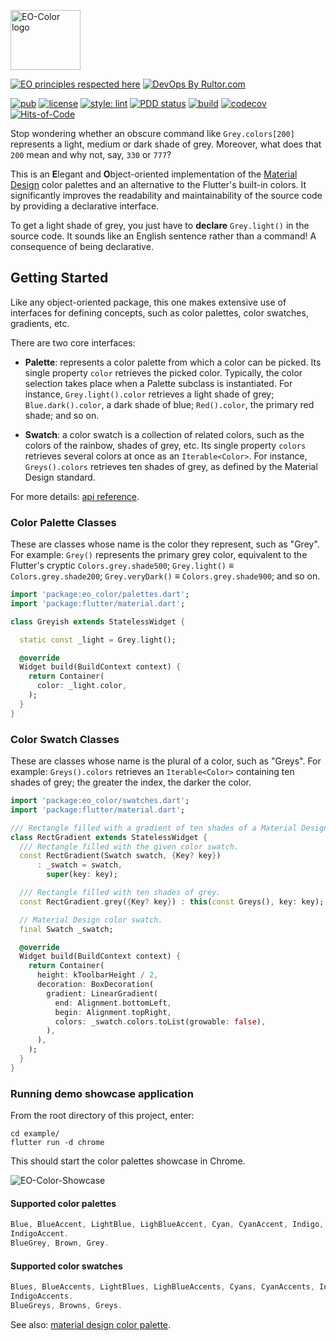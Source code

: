 <img
src="https://user-images.githubusercontent.com/24878574/118523677-bdb5c500-b713-11eb-942f-26a7e0b4554e.png"
alt="EO-Color logo" width="112" height="96"/>

[![EO principles respected here](https://www.elegantobjects.org/badge.svg)](https://www.elegantobjects.org)
[![DevOps By Rultor.com](https://www.rultor.com/b/dartoos-dev/eo_color)](https://www.rultor.com/p/dartoos-dev/eo_color)

[![pub](https://img.shields.io/pub/v/eo_color)](https://pub.dev/packages/eo_color)
[![license](https://img.shields.io/badge/license-mit-green.svg)](https://github.com/dartoos-dev/eo_color/blob/main/LICENSE)
[![style: lint](https://img.shields.io/badge/style-lint-4BC0F5.svg)](https://pub.dev/packages/lint)
[![PDD status](https://www.0pdd.com/svg?name=dartoos-dev/eo_color)](https://www.0pdd.com/p?name=dartoos-dev/eo_color)
[![build](https://github.com/dartoos-dev/eo_color/actions/workflows/build.yml/badge.svg)](https://github.com/dartoos-dev/eo_color/actions/)
[![codecov](https://codecov.io/gh/dartoos-dev/eo_color/branch/master/graph/badge.svg)](https://codecov.io/gh/dartoos-dev/eo_color)
[![Hits-of-Code](https://hitsofcode.com/github/dartoos-dev/eo_color?branch=master)](https://hitsofcode.com/github/dartoos-dev/eo_color/view?branch=master)

Stop wondering whether an obscure command like `Grey.colors[200]` represents a
light, medium or dark shade of grey. Moreover, what does that `200` mean and why
not, say, `330` or `777`?

This is an **E**legant and **O**bject-oriented implementation of the [Material
Design](https://material.io/design/color/) color palettes and an alternative to
the Flutter's built-in colors. It significantly improves the readability and
maintainability of the source code by providing a declarative interface.

To get a light shade of grey, you just have to **declare** `Grey.light()` in the
source code. It sounds like an English sentence rather than a command! A
consequence of being declarative.

## Getting Started

Like any object-oriented package, this one makes extensive use of interfaces for
defining concepts, such as color palettes, color swatches, gradients, etc.

There are two core interfaces:

- **Palette**: represents a color palette from which a color can be picked. Its
  single property `color` retrieves the picked color. Typically, the color
  selection takes place when a Palette subclass is instantiated. For instance,
  `Grey.light().color` retrieves a light shade of grey; `Blue.dark().color`, a
  dark shade of blue; `Red().color`, the primary red shade; and so on.

- **Swatch**: a color swatch is a collection of related colors, such as the
  colors of the rainbow, shades of grey, etc. Its single property `colors`
  retrieves several colors at once as an `Iterable<Color>`. For instance,
  `Greys().colors` retrieves ten shades of grey, as defined by the Material
  Design standard.

For more details: [api
reference](https://pub.dev/documentation/eo_color/latest/eo_color/eo_color-library.html).

### Color Palette Classes

These are classes whose name is the color they represent, such as "Grey". For
example: `Grey()` represents the primary grey color, equivalent to the Flutter's
cryptic `Colors.grey.shade500`; `Grey.light()` ≡ `Colors.grey.shade200`;
`Grey.veryDark()` ≡ `Colors.grey.shade900`; and so on.

```dart
import 'package:eo_color/palettes.dart';
import 'package:flutter/material.dart';

class Greyish extends StatelessWidget {

  static const _light = Grey.light();

  @override
  Widget build(BuildContext context) {
    return Container(
      color: _light.color,
    );
  }
}
```

### Color Swatch Classes

These are classes whose name is the plural of a color, such as "Greys". For
example: `Greys().colors` retrieves an `Iterable<Color>` containing ten shades
of grey; the greater the index, the darker the color.

```dart
import 'package:eo_color/swatches.dart';
import 'package:flutter/material.dart';

/// Rectangle filled with a gradient of ten shades of a Material Design color.
class RectGradient extends StatelessWidget {
  /// Rectangle filled with the given color swatch.
  const RectGradient(Swatch swatch, {Key? key})
      : _swatch = swatch,
        super(key: key);

  /// Rectangle filled with ten shades of grey.
  const RectGradient.grey({Key? key}) : this(const Greys(), key: key);

  // Material Design color swatch.
  final Swatch _swatch;

  @override
  Widget build(BuildContext context) {
    return Container(
      height: kToolbarHeight / 2,
      decoration: BoxDecoration(
        gradient: LinearGradient(
          end: Alignment.bottomLeft,
          begin: Alignment.topRight,
          colors: _swatch.colors.toList(growable: false),
        ),
      ),
    );
  }
}
```

### Running demo showcase application

From the root directory of this project, enter:

```shell
cd example/
flutter run -d chrome

```

This should start the color palettes showcase in Chrome.

![EO-Color-Showcase](https://user-images.githubusercontent.com/24878574/118488319-fe9ce200-b6f1-11eb-9b1f-ba0c4e8fe86a.png)

#### Supported color palettes

```dart
Blue, BlueAccent, LightBlue, LighBlueAccent, Cyan, CyanAccent, Indigo,
IndigoAccent.
BlueGrey, Brown, Grey.
```

#### Supported color swatches

```dart
Blues, BlueAccents, LightBlues, LighBlueAccents, Cyans, CyanAccents, Indigos,
IndigoAccents.
BlueGreys, Browns, Greys.
```

See also: [material design color
palette](https://material.io/archive/guidelines/style/color.html#color-color-palette).
